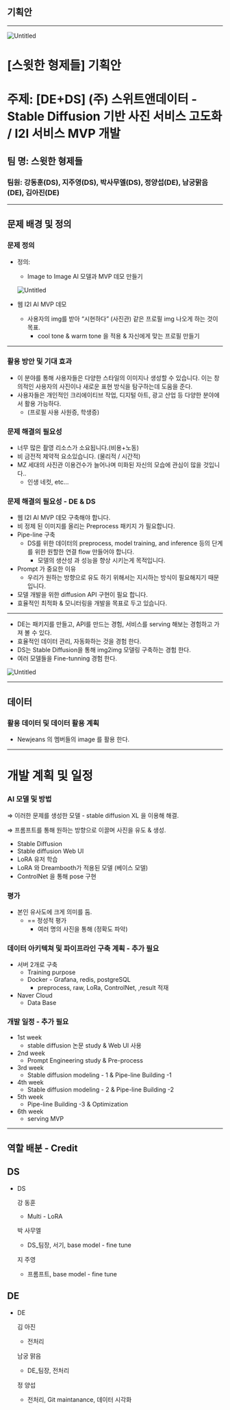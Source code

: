 ## 기획안

---

<img title="" src="file:///D:/git/sweetbrothers/asset/hg_diffuser.png" alt="Untitled" data-align="inline">

# [스윗한 형제들] 기획안

# 주제: [DE+DS] (주) 스위트앤데이터 - Stable Diffusion 기반 사진 서비스 고도화 / I2I 서비스 MVP 개발

## 팀 명: 스윗한 형제들

### 팀원: 강동훈(DS), 지주영(DS), 박사무엘(DS), 정양섭(DE), 남궁맑음(DE), 김아진(DE)

---

## 문제 배경 및 정의

### 문제 정의

- 정의:
  
  - Image to Image AI 모델과 MVP 데모 만들기
  
  ![Untitled](D:\git\sweetbrothers\asset\mvp.png)

- 웹 I2I AI MVP 데모
  
  - 사용자의 img를 받아 “시현하다” (사진관) 같은 프로필 img 나오게 하는 것이 목표.
    - cool tone & warm tone 을 적용 & 자신에게 맞는 프로필 만들기

---

### 활용 방안 및 기대 효과

- 이 분야를 통해 사용자들은 다양한 스타일의 이미지나 생성할 수 있습니다. 이는 창의적인 사용자의 사진이나 새로운 표현 방식을 탐구하는데 도움을 준다.
- 사용자들은 개인적인 크리에이티브 작업, 디지털 아트, 광고 산업 등 다양한 분야에서 활용 가능하다.
  - (프로필 사용 사원증, 학생증)

### 문제 해결의 필요성

- 너무 많은 촬영 리소스가 소요됩니다.(비용+노동)
- 비 금전적 제약적 요소있습니다. (물리적 / 시간적)
- MZ 세대의 사진관 이용건수가 늘어나며 미화된 자신의 모습에 관심이 많을 것입니다..
  - 인생 네컷, etc…

### 문제 해결의 필요성 - DE & DS

- 웹 I2I AI MVP 데모 구축해야 합니다.
- 비 정제 된 이미지를 올리는 Preprocess 패키지 가 필요합니다.
- Pipe-line 구축
  - DS를 위한 데이터의 preprocess, model training, and inference 등의 단계를 위한 원할한 연결 flow 만들어야 합니다.
    - 모델의 생산성 과 성능을 향상 시키는게 목적입니다.
- Prompt 가 중요한 이유
  - 우리가 원하는 방향으로 유도 하기 위해서는 지시하는 방식이 필요해지기 때문입니다.
- 모델 개발을 위한 diffusion API 구현이 필요 합니다.
- 효율적인 최적화 & 모니터링을 개발을 목표로 두고 있습니다.

---

- DE는 패키지를 만들고, API를 만드는 경험, 서비스를 serving 해보는 경험하고 가져 볼 수 있다.
- 효율적인 데이터 관리, 자동화하는 것을 경험 한다.
- DS는 Stable Diffusion을 통해 img2img 모델링 구축하는 경험 한다.
- 여러 모델들을 Fine-tunning 경험 한다.

![Untitled](D:\git\sweetbrothers\asset\architecture.png)

---

## 데이터

### 활용 데이터 및 데이터 활용 계획

- Newjeans 의 멤버들의 image 를 활용 한다.

---

# 개발 계획 및 일정

### AI 모델 및 방법

⇒ 이러한 문제를 생성한 모델 - stable diffusion XL 을 이용해 해결.

⇒ 프롬프트를 통해 원하는 방향으로 이끌며 사진을 유도 & 생성.

- Stable Diffusion
- Stable diffusion Web UI
- LoRA 유저 학습
- LoRA 와 Dreambooth가 적용된 모델 (베이스 모델)
- ControlNet 을 통해 pose 구현

### 평가

- 본인 유사도에 크게 의미를 둠.
  - == 정성적 평가
    - 여러 명의 사진을 통해 (정확도 파악)

### 데이터 아키텍쳐 및 파이프라인 구축 계획 - 추가 필요

- 서버 2개로 구축
  - Training purpose
  - Docker - Grafana, redis, postgreSQL
    - preprocess, raw, LoRa, ControlNet, ,result 적재
- Naver Cloud
  - Data Base

### 개발 일정 - 추가 필요

- 1st week
  - stable diffusion 논문 study & Web UI 사용
- 2nd week
  - Prompt Engineering study & Pre-process
- 3rd week
  - Stable diffusion modeling - 1 & Pipe-line Building -1
- 4th week
  - Stable diffusion modeling - 2 & Pipe-line Building -2
- 5th week
  - Pipe-line Building -3 & Optimization
- 6th week
  - serving MVP

---

## 역할 배분 - Credit

## DS

- DS
  
  강 동훈
  
  - Multi - LoRA
  
  박 사무엘
  
  - DS_팀장, 서기, base model - fine tune
  
  지 주영
  
  - 프롬프트, base model - fine tune

## DE

- DE
  
  김 아진
  
  - 전처리
  
  남궁 맑음
  
  - DE_팀장, 전처리
  
  정 양섭
  
  - 전처리, Git maintanance, 데이터 시각화
